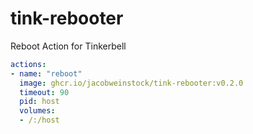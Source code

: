 # tink-rebooter
Reboot Action for Tinkerbell

```yaml
actions:
- name: "reboot"
  image: ghcr.io/jacobweinstock/tink-rebooter:v0.2.0
  timeout: 90
  pid: host
  volumes:
  - /:/host
```
